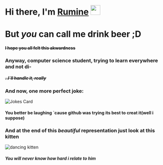 <h1>Hi there, I'm <a href="https://rum1neshat.ru/" target="_blank">Rumine</a> 
<img src="https://github.com/blackcater/blackcater/raw/main/images/Hi.gif" height="32"/></h1>
<h1>But <i>you</i> can call me drink beer ;D</h1>

<h4><s>I hope you all felt this akwardness</s></h4>

<h3>Anyway, computer science student, trying to learn everywhere and not di-</h3>
<h5><s>..I`ll handle it, really</s><h5>

<h3> And now, one more perfect joke:</h3>

<img  src="https://readme-jokes.vercel.app/api" alt="Jokes Card" />


<h4>You better be laughing `cause github was trying its best to creat it(well i suppose)</h4>

<h3>And at the end of this <i>beautiful</i> representation just look at this kitten</h3>


![dancing kitten](https://user-images.githubusercontent.com/114250490/192084774-af22327e-799c-41e0-87bd-4df4842b6a6f.gif)

  
<h5>You will never know how hard i relate to him</h5>
